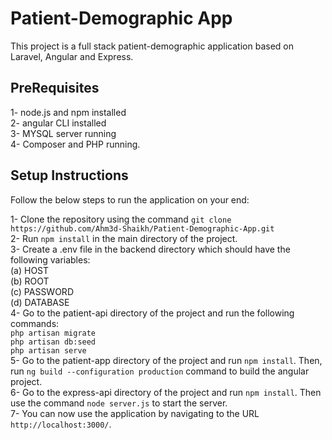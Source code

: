 # Patient-Demographic App

This project is a full stack patient-demographic application based on Laravel, Angular and Express.

## PreRequisites ##
1- node.js and npm installed  
2- angular CLI installed  
3- MYSQL server running  
4- Composer and PHP running.

## Setup Instructions ##
Follow the below steps to run the application on your end:  

1- Clone the repository using the command ```git clone https://github.com/Ahm3d-Shaikh/Patient-Demographic-App.git```  
2- Run ```npm install``` in the main directory of the project.  
3- Create a .env file in the backend directory which should have the following variables:  
   (a) HOST  
   (b) ROOT  
   (c) PASSWORD  
   (d) DATABASE  
4- Go to the patient-api directory of the project and run the following commands:  
   ```php artisan migrate```  
   ```php artisan db:seed```  
   ```php artisan serve```  
5- Go to the patient-app directory of the project and run ```npm install```. Then, run ```ng build --configuration production``` command to build the angular project.     
6- Go to the express-api directory of the project and run ```npm install```. Then use the command ```node server.js``` to start the server.  
7- You can now use the application by navigating to the URL ```http://localhost:3000/```.
